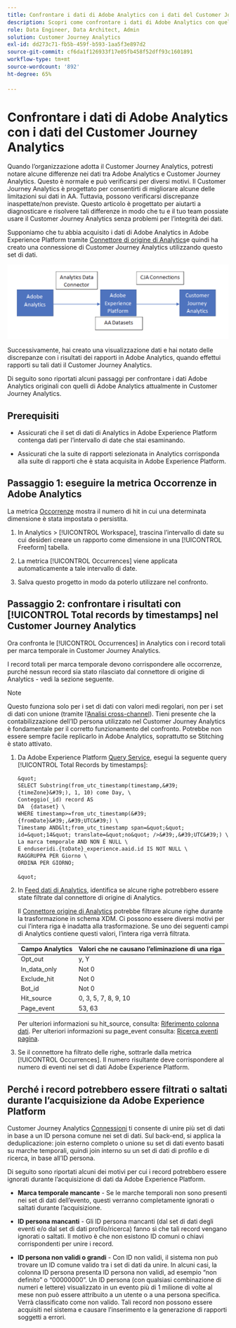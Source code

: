 ```yaml
---
title: Confrontare i dati di Adobe Analytics con i dati del Customer Journey Analytics
description: Scopri come confrontare i dati di Adobe Analytics con quelli del Customer Journey Analytics
role: Data Engineer, Data Architect, Admin
solution: Customer Journey Analytics
exl-id: dd273c71-fb5b-459f-b593-1aa5f3e897d2
source-git-commit: cf6da1f126933f17e05fb458f52dff93c1601891
workflow-type: tm+mt
source-wordcount: '892'
ht-degree: 65%

---
```


# Confrontare i dati di Adobe Analytics con i dati del Customer Journey Analytics

Quando l’organizzazione adotta il Customer Journey Analytics, potresti notare alcune differenze nei dati tra Adobe Analytics e Customer Journey Analytics. Questo è normale e può verificarsi per diversi motivi. Il Customer Journey Analytics è progettato per consentirti di migliorare alcune delle limitazioni sui dati in AA. Tuttavia, possono verificarsi discrepanze inaspettate/non previste. Questo articolo è progettato per aiutarti a diagnosticare e risolvere tali differenze in modo che tu e il tuo team possiate usare il Customer Journey Analytics senza problemi per l’integrità dei dati.

Supponiamo che tu abbia acquisito i dati di Adobe Analytics in Adobe Experience Platform tramite [Connettore di origine di Analytics](https://experienceleague.adobe.com/docs/experience-platform/sources/ui-tutorials/create/adobe-applications/analytics.html?lang=it)e quindi ha creato una connessione di Customer Journey Analytics utilizzando questo set di dati.

![Flusso dei dati](assets/compare.png)

Successivamente, hai creato una visualizzazione dati e hai notato delle discrepanze con i risultati dei rapporti in Adobe Analytics, quando effettui rapporti su tali dati il Customer Journey Analytics.

Di seguito sono riportati alcuni passaggi per confrontare i dati Adobe Analytics originali con quelli di Adobe Analytics attualmente in Customer Journey Analytics.

## Prerequisiti

* Assicurati che il set di dati di Analytics in Adobe Experience Platform contenga dati per l’intervallo di date che stai esaminando.

* Assicurati che la suite di rapporti selezionata in Analytics corrisponda alla suite di rapporti che è stata acquisita in Adobe Experience Platform.

## Passaggio 1: eseguire la metrica Occorrenze in Adobe Analytics

La metrica [Occorrenze](https://experienceleague.adobe.com/docs/analytics/components/metrics/occurrences.html?lang=it) mostra il numero di hit in cui una determinata dimensione è stata impostata o persistita.

1. In Analytics > [!UICONTROL Workspace], trascina l’intervallo di date su cui desideri creare un rapporto come dimensione in una [!UICONTROL Freeform] tabella.

1. La metrica [!UICONTROL Occurrences] viene applicata automaticamente a tale intervallo di date.

1. Salva questo progetto in modo da poterlo utilizzare nel confronto.

## Passaggio 2: confrontare i risultati con [!UICONTROL Total records by timestamps] nel Customer Journey Analytics

Ora confronta le [!UICONTROL Occurrences] in Analytics con i record totali per marca temporale in Customer Journey Analytics.

I record totali per marca temporale devono corrispondere alle occorrenze, purché nessun record sia stato rilasciato dal connettore di origine di Analytics - vedi la sezione seguente.

>[!NOTE]
>
>Questo funziona solo per i set di dati con valori medi regolari, non per i set di dati con unione (tramite l’[Analisi cross-channel](/help/cca/overview.md)). Tieni presente che la contabilizzazione dell’ID persona utilizzato nel Customer Journey Analytics è fondamentale per il corretto funzionamento del confronto. Potrebbe non essere sempre facile replicarlo in Adobe Analytics, soprattutto se Stitching è stato attivato.

1. Da Adobe Experience Platform [Query Service](https://experienceleague.adobe.com/docs/experience-platform/query/best-practices/adobe-analytics.html?lang=it), esegui la seguente query [!UICONTROL Total Records by timestamps]:

       &quot;
       SELECT Substring(from_utc_timestamp(timestamp,&#39;{timeZone}&#39;), 1, 10) come Day, \
       Conteggio(_id) record AS
       DA  {dataset} \
       WHERE timestamp>=from_utc_timestamp(&#39;{fromDate}&#39;,&#39;UTC&#39;) \
       Timestamp AND&lt;from_utc_timestamp span=&quot;&quot; id=&quot;14&quot; translate=&quot;no&quot; />&#39;,&#39;UTC&#39;) \
       La marca temporale AND NON È NULL \
       E enduseridi.{toDate}_experience.aaid.id IS NOT NULL \
       RAGGRUPPA PER Giorno \
       ORDINA PER GIORNO;
       
       &quot;
   
1. In [Feed dati di Analytics](https://experienceleague.adobe.com/docs/analytics/export/analytics-data-feed/data-feed-contents/datafeeds-reference.html?lang=it), identifica se alcune righe potrebbero essere state filtrate dal connettore di origine di Analytics.

   Il [Connettore origine di Analytics](https://experienceleague.adobe.com/docs/experience-platform/sources/ui-tutorials/create/adobe-applications/analytics.html?lang=it) potrebbe filtrare alcune righe durante la trasformazione in schema XDM. Ci possono essere diversi motivi per cui l’intera riga è inadatta alla trasformazione. Se uno dei seguenti campi di Analytics contiene questi valori, l’intera riga verrà filtrata.

   | Campo Analytics | Valori che ne causano l’eliminazione di una riga |
   | --- | --- |
   | Opt_out | y, Y |
   | In_data_only | Not 0 |
   | Exclude_hit | Not 0 |
   | Bot_id | Not 0 |
   | Hit_source | 0, 3, 5, 7, 8, 9, 10 |
   | Page_event | 53, 63 |

   Per ulteriori informazioni su hit\_source, consulta: [Riferimento colonna dati](https://experienceleague.adobe.com/docs/analytics/export/analytics-data-feed/data-feed-contents/datafeeds-reference.html?lang=it). Per ulteriori informazioni su page\_event consulta: [Ricerca eventi pagina](https://experienceleague.adobe.com/docs/analytics/export/analytics-data-feed/data-feed-contents/datafeeds-page-event.html?lang=it).

1. Se il connettore ha filtrato delle righe, sottrarle dalla metrica [!UICONTROL Occurrences]. Il numero risultante deve corrispondere al numero di eventi nei set di dati Adobe Experience Platform.

## Perché i record potrebbero essere filtrati o saltati durante l’acquisizione da Adobe Experience Platform

Customer Journey Analytics [Connessioni](/help/connections/create-connection.md) ti consente di unire più set di dati in base a un ID persona comune nei set di dati. Sul back-end, si applica la deduplicazione: join esterno completo o unione su set di dati evento basati su marche temporali, quindi join interno su un set di dati di profilo e di ricerca, in base all’ID persona.

Di seguito sono riportati alcuni dei motivi per cui i record potrebbero essere ignorati durante l’acquisizione di dati da Adobe Experience Platform.

* **Marca temporale mancante** - Se le marche temporali non sono presenti nei set di dati dell’evento, questi verranno completamente ignorati o saltati durante l’acquisizione.

* **ID persona mancanti** - Gli ID persona mancanti (dal set di dati degli eventi e/o dal set di dati profilo/ricerca) fanno sì che tali record vengano ignorati o saltati. Il motivo è che non esistono ID comuni o chiavi corrispondenti per unire i record.

* **ID persona non validi o grandi** - Con ID non validi, il sistema non può trovare un ID comune valido tra i set di dati da unire. In alcuni casi, la colonna ID persona presenta ID persona non validi, ad esempio “non definito” o “00000000”. Un ID persona (con qualsiasi combinazione di numeri e lettere) visualizzato in un evento più di 1 milione di volte al mese non può essere attribuito a un utente o a una persona specifica. Verrà classificato come non valido. Tali record non possono essere acquisiti nel sistema e causare l’inserimento e la generazione di rapporti soggetti a errori.
